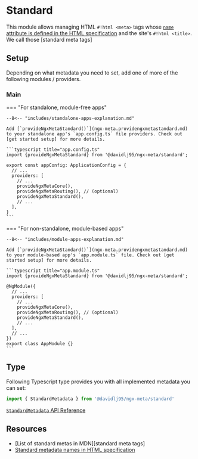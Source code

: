# Standard

This module allows managing HTML `#!html <meta>` tags whose [`name` attribute is defined in the HTML specification][html-spec-standard-metas] and the site's `#!html <title>`. We call those [standard meta tags]

## Setup

Depending on what metadata you need to set, add one of more of the following modules / providers.

### Main

=== "For standalone, module-free apps"

    --8<-- "includes/standalone-apps-explanation.md"

    Add [`provideNgxMetaStandard()`](ngx-meta.providengxmetastandard.md) to your standalone app's `app.config.ts` file providers. Check out [get started setup] for more details.

    ```typescript title="app.config.ts"
    import {provideNgxMetaStandard} from '@davidlj95/ngx-meta/standard';

    export const appConfig: ApplicationConfig = {
      // ...
      providers: [
        // ...
        provideNgxMetaCore(),
        provideNgxMetaRouting(), // (optional)
        provideNgxMetaStandard(),
        // ...
      ],
    }
    ```

=== "For non-standalone, module-based apps"

    --8<-- "includes/module-apps-explanation.md"

    Add [`provideNgxMetaStandard()`](ngx-meta.providengxmetastandard.md) to your module-based app's `app.module.ts` file. Check out [get started setup] for more details.

    ```typescript title="app.module.ts"
    import {provideNgxMetaStandard} from '@davidlj95/ngx-meta/standard';

    @NgModule({
      // ...
      providers: [
        // ...
        provideNgxMetaCore(),
        provideNgxMetaRouting(), // (optional)
        provideNgxMetaStandard(),
        // ...
      ],
      // ...
    })
    export class AppModule {}
    ```

## Type

Following Typescript type provides you with all implemented metadata you can set:

```typescript
import { StandardMetadata } from '@davidlj95/ngx-meta/standard'
```

[`StandardMetadata` API Reference](ngx-meta.standardmetadata.md)

## Resources

- [List of standard metas in MDN][standard meta tags]
- [Standard metadata names in HTML specification][html-spec-standard-metas]

[html-spec-standard-metas]: https://html.spec.whatwg.org/multipage/semantics.html#standard-metadata-names

